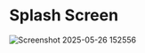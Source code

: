 # Splash Screen
![Screenshot 2025-05-26 152556](https://github.com/user-attachments/assets/e1fdb749-8c81-4bdd-a965-c8667fceb374)

